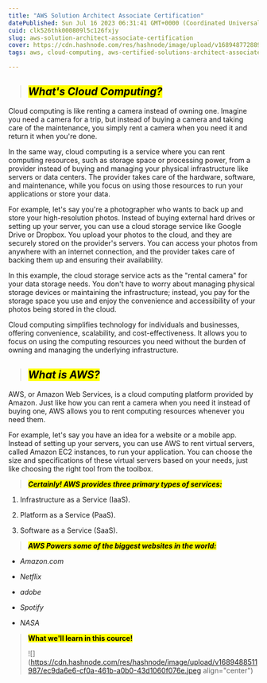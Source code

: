 ```yaml
---
title: "AWS Solution Architect Associate Certification"
datePublished: Sun Jul 16 2023 06:31:41 GMT+0000 (Coordinated Universal Time)
cuid: clk526thk000809l5c126fxjy
slug: aws-solution-architect-associate-certification
cover: https://cdn.hashnode.com/res/hashnode/image/upload/v1689487728894/407b6e40-58b1-4a56-bbf1-9cb7ba378ba2.jpeg
tags: aws, cloud-computing, aws-certified-solutions-architect-associate

---
```


> ## *<mark>What's Cloud Computing?</mark>*

Cloud computing is like renting a camera instead of owning one. Imagine you need a camera for a trip, but instead of buying a camera and taking care of the maintenance, you simply rent a camera when you need it and return it when you're done.

In the same way, cloud computing is a service where you can rent computing resources, such as storage space or processing power, from a provider instead of buying and managing your physical infrastructure like servers or data centers. The provider takes care of the hardware, software, and maintenance, while you focus on using those resources to run your applications or store your data.

For example, let's say you're a photographer who wants to back up and store your high-resolution photos. Instead of buying external hard drives or setting up your server, you can use a cloud storage service like Google Drive or Dropbox. You upload your photos to the cloud, and they are securely stored on the provider's servers. You can access your photos from anywhere with an internet connection, and the provider takes care of backing them up and ensuring their availability.

In this example, the cloud storage service acts as the "rental camera" for your data storage needs. You don't have to worry about managing physical storage devices or maintaining the infrastructure; instead, you pay for the storage space you use and enjoy the convenience and accessibility of your photos being stored in the cloud.

Cloud computing simplifies technology for individuals and businesses, offering convenience, scalability, and cost-effectiveness. It allows you to focus on using the computing resources you need without the burden of owning and managing the underlying infrastructure.

> ## ***<mark>What is AWS?</mark>***

AWS, or Amazon Web Services, is a cloud computing platform provided by Amazon. Just like how you can rent a camera when you need it instead of buying one, AWS allows you to rent computing resources whenever you need them.

For example, let's say you have an idea for a website or a mobile app. Instead of setting up your servers, you can use AWS to rent virtual servers, called Amazon EC2 instances, to run your application. You can choose the size and specifications of these virtual servers based on your needs, just like choosing the right tool from the toolbox.

> ***<mark>Certainly! AWS provides three primary types of services:</mark>***

1. Infrastructure as a Service (IaaS).
    
2. Platform as a Service (PaaS).
    
3. Software as a Service (SaaS).
    

> ***<mark>AWS Powers some of the biggest websites in the world:</mark>***

* *Amazon.com*
    
* *Netflix*
    
* *adobe*
    
* *Spotify*
    
* *NASA*
    

> **<mark>What we'll learn in this cource!</mark>**
> 
> ![](https://cdn.hashnode.com/res/hashnode/image/upload/v1689488511987/ec9da6e6-cf0a-461b-a0b0-43d1060f076e.jpeg align="center")